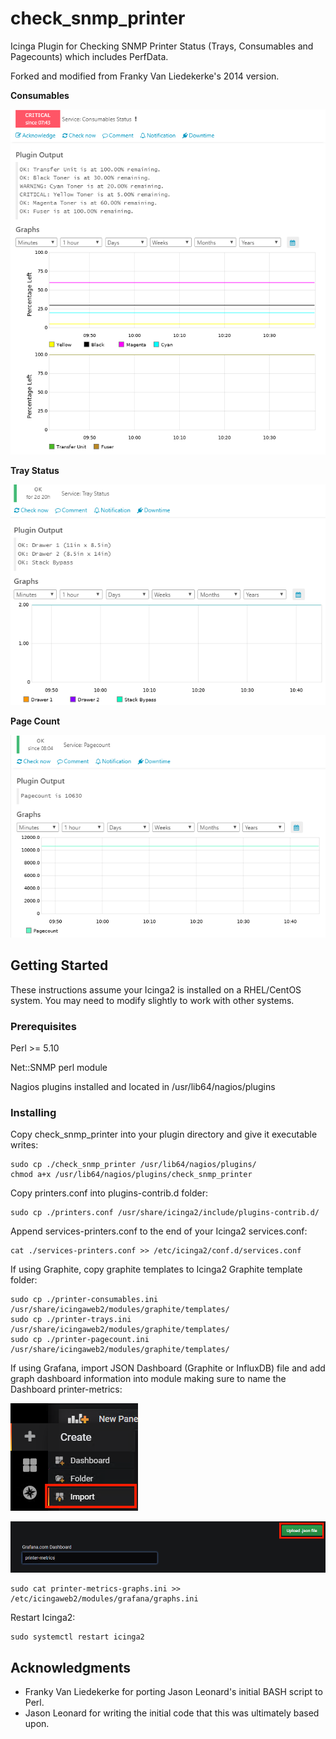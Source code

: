 # check_snmp_printer
Icinga Plugin for Checking SNMP Printer Status (Trays, Consumables and Pagecounts) which includes PerfData.

Forked and modified from Franky Van Liedekerke's 2014 version.

**Consumables**

![](img/ConsumableCriticalGraph.png)

**Tray Status**

![](img/TrayStatusGraph.png)

**Page Count**

![](img/PagecountGraph.png)

## Getting Started

These instructions assume your Icinga2 is installed on a RHEL/CentOS system.  You may need to modify slightly to work with other systems.

### Prerequisites

Perl >= 5.10

Net::SNMP perl module

Nagios plugins installed and located in /usr/lib64/nagios/plugins


### Installing

Copy check_snmp_printer into your plugin directory and give it executable writes:

```
sudo cp ./check_snmp_printer /usr/lib64/nagios/plugins/
chmod a+x /usr/lib64/nagios/plugins/check_snmp_printer
```

Copy printers.conf into plugins-contrib.d folder:

```
sudo cp ./printers.conf /usr/share/icinga2/include/plugins-contrib.d/
```
Append services-printers.conf to the end of your Icinga2 services.conf:

```
cat ./services-printers.conf >> /etc/icinga2/conf.d/services.conf
```

If using Graphite, copy graphite templates to Icinga2 Graphite template folder:

```
sudo cp ./printer-consumables.ini /usr/share/icingaweb2/modules/graphite/templates/
sudo cp ./printer-trays.ini /usr/share/icingaweb2/modules/graphite/templates/
sudo cp ./printer-pagecount.ini /usr/share/icingaweb2/modules/graphite/templates/
```

If using Grafana, import JSON Dashboard (Graphite or InfluxDB) file and add graph dashboard information into module making sure to name the Dashboard printer-metrics:

![](img/GrafanaDashboardImport.png)

![](img/GrafanaLoadJSON.png)

```
sudo cat printer-metrics-graphs.ini >> /etc/icingaweb2/modules/grafana/graphs.ini
```

Restart Icinga2:

```
sudo systemctl restart icinga2
```

## Acknowledgments

* Franky Van Liedekerke for porting Jason Leonard's initial BASH script to Perl.
* Jason Leonard for writing the initial code that this was ultimately based upon.
